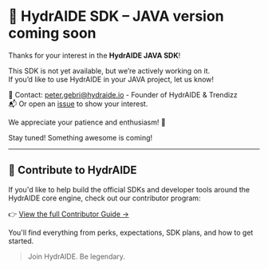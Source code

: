 # 🚀 HydrAIDE SDK – JAVA version coming soon

Thanks for your interest in the **HydrAIDE JAVA SDK**!

This SDK is not yet available, but we’re actively working on it.  
If you’d like to use HydrAIDE in your JAVA project, let us know!

📩 Contact: [peter.gebri@hydraide.io](mailto:peter.gebri@hydraide.io) - Founder of HydrAIDE & Trendizz      
📬 Or open an [issue](https://github.com/hydraide/hydraide/issues) to show your interest.

We appreciate your patience and enthusiasm! 🙏

Stay tuned! Something awesome is coming!

---

## 🤝 Contribute to HydrAIDE

If you'd like to help build the official SDKs and developer tools around the HydrAIDE core engine, check out our contributor program:

👉 [View the full Contributor Guide →](/CONTRIBUTORS.md)

You'll find everything from perks, expectations, SDK plans, and how to get started.

> Join HydrAIDE. Be legendary.
